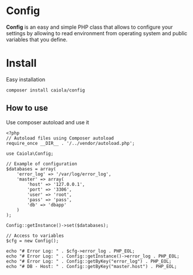 # Config

**Config** is an easy and simple PHP class that allows to configure your settings by allowing to read environment from operating system and public variables that you define.

# Install
Easy installation
```
composer install caiola/config
```
## How to use

Use composer autoload and use it
```
<?php
// Autoload files using Composer autoload
require_once __DIR__ . '/../vendor/autoload.php';

use Caiola\Config;

// Example of configuration
$databases = array(
	'error_log' => '/var/log/error_log',
	'master' => array(
		'host' => '127.0.0.1',
		'port' => '3306',
		'user' => 'root',
		'pass' => 'pass',
		'db' => 'dbapp'
	)
);

Config::getInstance()->set($databases);

// Access to variables
$cfg = new Config();

echo "# Error Log: " . $cfg->error_log . PHP_EOL;
echo "# Error Log: " . Config::getInstance()->error_log . PHP_EOL;
echo "# Error Log: " . Config::getByKey("error_log") . PHP_EOL;
echo "# DB - Host: " . Config::getByKey("master.host") . PHP_EOL;

```
